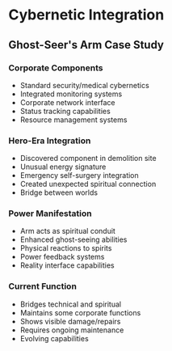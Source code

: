# Cybernetic Integration

## Ghost-Seer's Arm Case Study

### Corporate Components
- Standard security/medical cybernetics
- Integrated monitoring systems
- Corporate network interface
- Status tracking capabilities
- Resource management systems

### Hero-Era Integration
- Discovered component in demolition site
- Unusual energy signature
- Emergency self-surgery integration
- Created unexpected spiritual connection
- Bridge between worlds

### Power Manifestation
- Arm acts as spiritual conduit
- Enhanced ghost-seeing abilities
- Physical reactions to spirits
- Power feedback systems
- Reality interface capabilities

### Current Function
- Bridges technical and spiritual
- Maintains some corporate functions
- Shows visible damage/repairs
- Requires ongoing maintenance
- Evolving capabilities